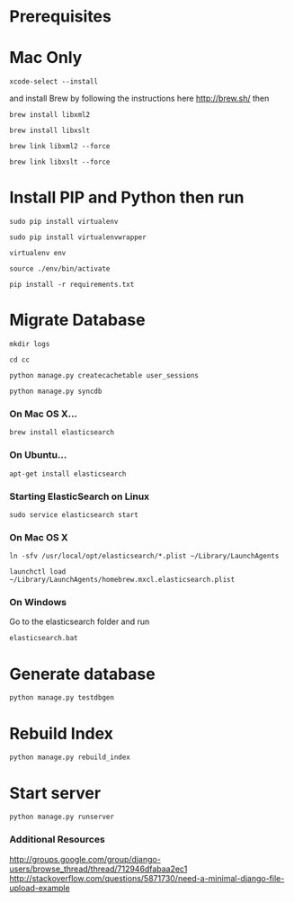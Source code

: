 # Prerequisites

# Mac Only

`xcode-select --install` 

and install Brew by following the instructions here http://brew.sh/ then

`brew install libxml2`

`brew install libxslt`

`brew link libxml2 --force`

`brew link libxslt --force`

# Install PIP and Python then run

`sudo pip install virtualenv`

`sudo pip install virtualenvwrapper`

`virtualenv env`

`source ./env/bin/activate`

`pip install -r requirements.txt`

# Migrate Database

`mkdir logs`

`cd cc`

`python manage.py createcachetable user_sessions`

`python manage.py syncdb`

### On Mac OS X...
`brew install elasticsearch`

### On Ubuntu...
`apt-get install elasticsearch`

### Starting ElasticSearch on Linux
`sudo service elasticsearch start`

### On Mac OS X
`ln -sfv /usr/local/opt/elasticsearch/*.plist ~/Library/LaunchAgents`

`launchctl load ~/Library/LaunchAgents/homebrew.mxcl.elasticsearch.plist`

### On Windows
Go to the elasticsearch folder and run 

`elasticsearch.bat`

# Generate database

`python manage.py testdbgen`

# Rebuild Index

`python manage.py rebuild_index`

# Start server

`python manage.py runserver`


### Additional Resources
http://groups.google.com/group/django-users/browse_thread/thread/712946dfabaa2ec1
http://stackoverflow.com/questions/5871730/need-a-minimal-django-file-upload-example
